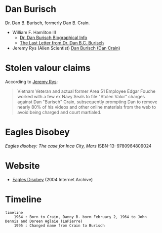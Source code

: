 # Dan Burisch

Dr. Dan B. Burisch, formerly Dan B. Crain.

- William F. Hamliton III
    * [Dr. Dan Burisch Biographical Info](https://web.archive.org/web/20021102115616/http://www.skywatch-research.org/BurischBio.htm)
    * [The Last Letter from Dr. Dan B.C. Burisch](https://web.archive.org/web/20021102115745/http://www.skywatch-research.org/message.htm)
- Jeremy Rys (Alien Scientist) [Dan Burisch (Dan Crain)](https://alienscientist.com/burisch.html)

# Stolen valour claims

According to [Jeremy Rys](https://alienscientist.com/burisch.html):

> Vietnam Veteran and actual former Area 51 Employee Edgar Fouche worked with a few ex Navy Seals to file "Stolen Valor" charges against Dan "Burisch" Crain, subsequently prompting Dan to remove nearly 80% of his videos and other online materials from the web to avoid being charged and court martialed. 

# Eagles Disobey

*Eagles disobey: The case for Inca City, Mars* ISBN-13: 9780964809024

# Website

- [Eagles Disobey](https://web.archive.org/web/20040607235819/http://scorpius.spaceports.com/~bemused/eaglesdisobey/index.html) (2004 Internet Archive)

# Timeline
```mermaid
timeline
    1964 : Born to Crain, Danny B. born February 2, 1964 to John Dennis and Doreen Aglaie (LaPierre)
    1995 : Changed name from Crain to Burisch
```
